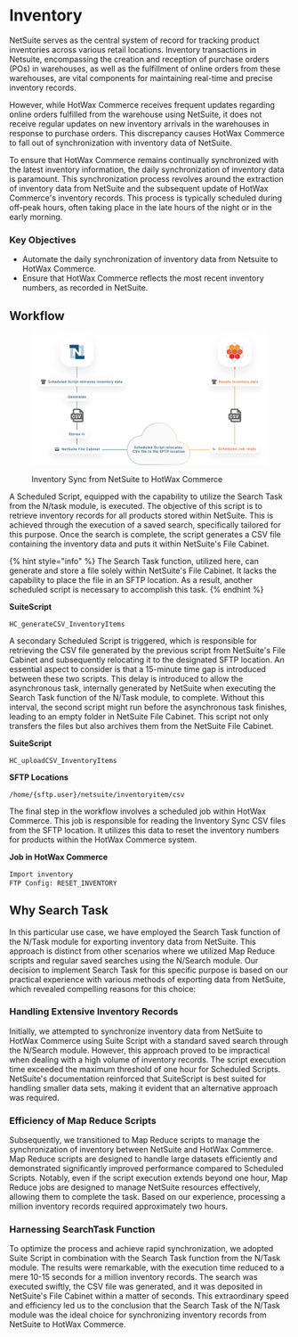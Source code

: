 # Inventory

NetSuite serves as the central system of record for tracking product inventories across various retail locations. Inventory transactions in Netsuite, encompassing the creation and reception of purchase orders (POs) in warehouses, as well as the fulfillment of online orders from these warehouses, are vital components for maintaining real-time and precise inventory records.

However, while HotWax Commerce receives frequent updates regarding online orders fulfilled from the warehouse using NetSuite, it does not receive regular updates on new inventory arrivals in the warehouses in response to purchase orders. This discrepancy causes HotWax Commerce to fall out of synchronization with inventory data of NetSuite.

To ensure that HotWax Commerce remains continually synchronized with the latest inventory information, the daily synchronization of inventory data is paramount. This synchronization process revolves around the extraction of inventory data from NetSuite and the subsequent update of HotWax Commerce's inventory records. This process is typically scheduled during off-peak hours, often taking place in the late hours of the night or in the early morning.

### Key Objectives

* Automate the daily synchronization of inventory data from Netsuite to HotWax Commerce.
* Ensure that HotWax Commerce reflects the most recent inventory numbers, as recorded in NetSuite.

## Workflow

<figure><img src="../.gitbook/assets/inventory sync.png" alt=""><figcaption><p>Inventory Sync from NetSuite to HotWax Commerce</p></figcaption></figure>

A Scheduled Script, equipped with the capability to utilize the Search Task from the N/task module, is executed. The objective of this script is to retrieve inventory records for all products stored within NetSuite. This is achieved through the execution of a saved search, specifically tailored for this purpose. Once the search is complete, the script generates a CSV file containing the inventory data and puts it within NetSuite's File Cabinet.

{% hint style="info" %}
The Search Task function, utilized here, can generate and store a file solely within NetSuite's File Cabinet. It lacks the capability to place the file in an SFTP location. As a result, another scheduled script is necessary to accomplish this task.
{% endhint %}

**SuiteScript**

```
HC_generateCSV_InventoryItems
```

A secondary Scheduled Script is triggered, which is responsible for retrieving the CSV file generated by the previous script from NetSuite's File Cabinet and subsequently relocating it to the designated SFTP location. An essential aspect to consider is that a 15-minute time gap is introduced between these two scripts. This delay is introduced to allow the asynchronous task, internally generated by NetSuite when executing the Search Task function of the N/Task module, to complete. Without this interval, the second script might run before the asynchronous task finishes, leading to an empty folder in NetSuite File Cabinet. This script not only transfers the files but also archives them from the NetSuite File Cabinet.

**SuiteScript**

```
HC_uploadCSV_InventoryItems
```

**SFTP Locations**

```
/home/{sftp.user}/netsuite/inventoryitem/csv
```

The final step in the workflow involves a scheduled job within HotWax Commerce. This job is responsible for reading the Inventory Sync CSV files from the SFTP location. It utilizes this data to reset the inventory numbers for products within the HotWax Commerce system.

**Job in HotWax Commerce**

```
Import inventory
FTP Config: RESET_INVENTORY
```

## Why Search Task

In this particular use case, we have employed the Search Task function of the N/Task module for exporting inventory data from NetSuite. This approach is distinct from other scenarios where we utilized Map Reduce scripts and regular saved searches using the N/Search module. Our decision to implement Search Task for this specific purpose is based on our practical experience with various methods of exporting data from NetSuite, which revealed compelling reasons for this choice:

### Handling Extensive Inventory Records

Initially, we attempted to synchronize inventory data from NetSuite to HotWax Commerce using Suite Script with a standard saved search through the N/Search module. However, this approach proved to be impractical when dealing with a high volume of inventory records. The script execution time exceeded the maximum threshold of one hour for Scheduled Scripts. NetSuite's documentation reinforced that SuiteScript is best suited for handling smaller data sets, making it evident that an alternative approach was required.

### Efficiency of Map Reduce Scripts

Subsequently, we transitioned to Map Reduce scripts to manage the synchronization of inventory between NetSuite and HotWax Commerce. Map Reduce scripts are designed to handle large datasets efficiently and demonstrated significantly improved performance compared to Scheduled Scripts. Notably, even if the script execution extends beyond one hour, Map Reduce jobs are designed to manage NetSuite resources effectively, allowing them to complete the task. Based on our experience, processing a million inventory records required approximately two hours.

### Harnessing SearchTask Function

To optimize the process and achieve rapid synchronization, we adopted Suite Script in combination with the Search Task function from the N/Task module. The results were remarkable, with the execution time reduced to a mere 10-15 seconds for a million inventory records. The search was executed swiftly, the CSV file was generated, and it was deposited in NetSuite's File Cabinet within a matter of seconds. This extraordinary speed and efficiency led us to the conclusion that the Search Task of the N/Task module was the ideal choice for synchronizing inventory records from NetSuite to HotWax Commerce.
